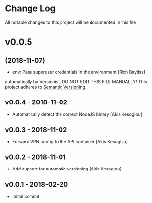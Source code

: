 # Change Log

All notable changes to this project will be documented in this file

# v0.0.5
## (2018-11-07)

* env: Pass superuser credentials in the environment [Rich Bayliss]

automatically by Versionist. DO NOT EDIT THIS FILE MANUALLY!
This project adheres to [Semantic Versioning](http://semver.org/).

## v0.0.4 - 2018-11-02

* Automatically detect the correct NodeJS binary [Akis Kesoglou]

## v0.0.3 - 2018-11-02

* Forward VPN config to the API container [Akis Kesoglou]

## v0.0.2 - 2018-11-01

* Add support for automatic versioning [Akis Kesoglou]

## v0.0.1 - 2018-02-20

* Initial commit
